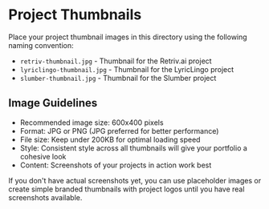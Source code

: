 # Project Thumbnails

Place your project thumbnail images in this directory using the following naming convention:

- `retriv-thumbnail.jpg` - Thumbnail for the Retriv.ai project
- `lyriclingo-thumbnail.jpg` - Thumbnail for the LyricLingo project
- `slumber-thumbnail.jpg` - Thumbnail for the Slumber project

## Image Guidelines

- Recommended image size: 600x400 pixels
- Format: JPG or PNG (JPG preferred for better performance)
- File size: Keep under 200KB for optimal loading speed
- Style: Consistent style across all thumbnails will give your portfolio a cohesive look
- Content: Screenshots of your projects in action work best

If you don't have actual screenshots yet, you can use placeholder images or create simple branded thumbnails with project logos until you have real screenshots available.
